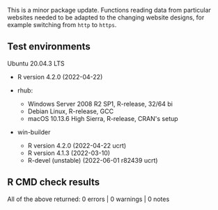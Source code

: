 This is a minor package update. Functions reading data from particular websites needed to be adapted to the changing website designs, for example switching from `http` to `https`. 

## Test environments
Ubuntu 20.04.3 LTS
  * R version 4.2.0 (2022-04-22)
  
* rhub:
  * Windows Server 2008 R2 SP1, R-release, 32/64 bi
  * Debian Linux, R-release, GCC
  * macOS 10.13.6 High Sierra, R-release, CRAN's setup
  
* win-builder
  * R version 4.2.0 (2022-04-22 ucrt)
  * R version 4.1.3 (2022-03-10)
  * R-devel (unstable) (2022-06-01 r82439 ucrt)

## R CMD check results
All of the above returned:
0 errors | 0 warnings | 0 notes 